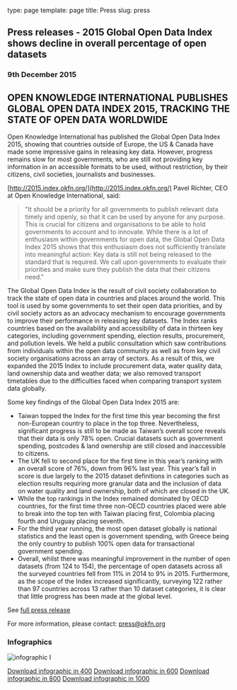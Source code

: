 type: page
template: page
title: Press
slug: press

## Press releases - 2015 Global Open Data Index shows decline in overall percentage of open datasets

### 9th December 2015

## OPEN KNOWLEDGE INTERNATIONAL PUBLISHES GLOBAL OPEN DATA INDEX 2015, TRACKING THE STATE OF OPEN DATA WORLDWIDE

Open Knowledge International has published the Global Open Data Index 2015, showing that countries outside of Europe, the US & Canada have made some impressive gains in releasing key data. However, progress remains slow for most governments, who are still not providing key information in an accessible formats to be used, without restriction, by their citizens, civil societies, journalists and businesses. 

[http://2015.index.okfn.org/](http://2015.index.okfn.org/)
Pavel Richter, CEO at Open Knowledge International, said: 
> "It should be a priority for all governments to publish relevant data timely and openly, so that it can be used by anyone for any purpose. This is crucial for citizens and organisations to be able to hold governments to account and to innovate. While there is a lot of enthusiasm within governments for open data, the Global Open Data Index 2015 shows that this enthusiasm does not sufficiently translate into meaningful action: Key data is still not being released to the standard that is required. We call upon governments to evaluate their priorities and make sure they publish the data that their citizens need."

The Global Open Data Index is the result of civil society collaboration to track  the state of open data in countries and places around the world. This tool is used by some governments to set their open data priorities, and by civil society actors as an advocacy mechanism to encourage governments to improve their performance in releasing key datasets. 
The Index ranks countries based on the availability and accessibility of data in thirteen key categories, including government spending, election results, procurement, and pollution levels. We held a  public consultation which saw contributions from individuals within the open data community as well as from key civil society organisations across an array of sectors. As a result of this, we expanded the 2015 Index to include procurement data, water quality data, land ownership data and weather data; we also removed transport timetables due to the difficulties faced when comparing transport system data  globally. 

Some key findings of the Global Open Data Index 2015  are: 

* Taiwan topped the Index for the first time this year becoming the first non-European country to place in the top three. Nevertheless, significant progress is still to be made as Taiwan’s overall score reveals that their data is only 78% open. Crucial datasets such as government spending, postcodes & land ownership are still closed and inaccessible to citizens.
* The UK fell to second place for the first time in this year’s ranking with an overall score of 76%, down from 96% last year. This year’s fall in score is due largely to the 2015 dataset definitions in categories such as election results requiring more granular data and the inclusion of data on water quality and land ownership, both of which are closed in the UK. 
* While the top rankings in the Index remained dominated by OECD countries, for the first time three non-OECD countries placed were able to break into the top ten with Taiwan placing first, Colombia placing fourth and Uruguay placing seventh. 
* For the third year running, the most open dataset globally is national statistics and the least open is government spending, with Greece being the only country to publish 100% open data for transactional government spending. 
* Overall, whilst there was meaningful improvement in the number of open datasets (from 124 to 154), the percentage of open datasets across all the surveyed countries fell from 11% in 2014 to 9% in 2015. Furthermore, as the scope of the Index increased significantly, surveying 122 rather than 97 countries  across 13 rather than 10 dataset categories, it is clear that little progress has been made at the global level.

See [full press release](https://docs.google.com/document/d/179W9FYB7ZbU3nNB-kopVuNYtU2x4Ie-zQGlJfDfOKM8/edit#)

For more information, please contact: <a href="mailto:index@okfn.org">press@okfn.org</a>

### Infographics

![infographic I](src=/static/images/press/2015/odi-600.png)

[Download infographic in 400](src=“/static/images/press/2015/odi-400.png”)
[Download infographic in 600](src=“/static/images/press/2015/odi-600.png”)
[Download infographic in 800](src=“/static/images/press/2015/odi-800.png”)
[Download infographic in 1000](src=“/static/images/press/2015/odi-1000.png”)
